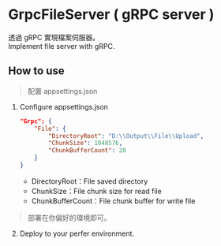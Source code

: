 # GrpcFileServer ( gRPC server )

透過 gRPC 實現檔案伺服器。  
Implement file server with gRPC.

## How to use

> 配置 appsettings.json

1. Configure appsettings.json

    ```json
    "Grpc": {
        "File": {
            "DirectoryRoot": "D:\\Output\\File\\Upload",
            "ChunkSize": 1048576,
            "ChunkBufferCount": 20
        }
    }
    ```

    - DirectoryRoot：File saved directory
    - ChunkSize：File chunk size for read file
    - ChunkBufferCount：File chunk buffer for write file

> 部署在你偏好的環境即可。

2. Deploy to your perfer environment.
